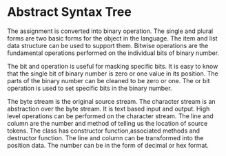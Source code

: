 # Abstract Syntax Tree

The assignment is converted into binary operation. The single and plural forms are two basic forms for the object in the language. The item and list data structure can be used to support them. Bitwise operations are the fundamental operations performed on the individual bits of binary number. 

The bit and operation is useful for masking specific bits. It is easy to know that the single bit of binary number is zero or one value in its position. The parts of the binary number can be cleaned to be zero or one. The or bit operation is used to set specific bits in the binary number. 

The byte stream is the original source stream. The character stream is an abstraction over the byte stream. It is text based input and output. High level operations can be performed on the character stream. The line and column are the number and method of telling us the location of source tokens. The class has constructor function,associated methods and destructor function. The line and column can be transformed into the position data. The number can be in the form of decimal or hex format. 


